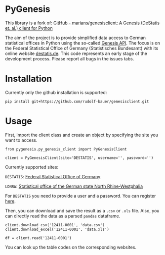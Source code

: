 # PyGenesis
This library is a fork of:
[GitHub - marians/genesisclient: A Genesis (DeStatis et. al.) client for Python](https://github.com/marians/genesisclient)

The aim of the project is to provide simplified data access to German statistical offices in Python using the so-called 
[Genesis API](https://www.destatis.de/EN/Service/OpenData/_node.html). 
The focus is on the Federal Statistical Office of Germany (Statistisches Bundesamt) with its online website 
[destatis.de](destatis.de). This code represents an early stage of the development process. 
Please report all bugs in the issues tabs.

# Installation
 
Currently only the github installation is supported:
```
pip install git+https://github.com/rudolf-bauer/genesisclient.git
```

# Usage

First, import the client class and create an object by specifying the site you want to access.
```
from pygenesis.py_genesis_client import PyGenesisClient

client = PyGenesisClient(site='DESTATIS', username='', password='')
```

Currently supported sites:

`DESTATIS`: [Federal Statistical Office of Germany](https://www-genesis.destatis.de)

`LDNRW`: [Statistical office of the German state North Rhine-Westphalia](https://www.landesdatenbank.nrw.de)

For `DESTATIS` you need to provide a user and a password. You can register 
[here](https://www-genesis.destatis.de/genesis/online?Menu=RegistrierungForm&REGKUNDENTYP=001). 

Then, you can download and save the result as a `.csv` or `.xls` file. 
Also, you can directly read the data as a parsed `pandas` dataframe.
```
client.download_csv('12411-0001', 'data.csv')
client.download_excel('12411-0001', 'data.xls')

df = client.read('12411-0001')
```

You can look up the table codes on the corresponding websites.
